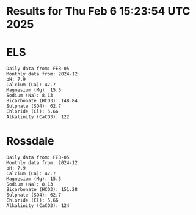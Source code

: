 # Results for Thu Feb  6 15:23:54 UTC 2025
# ELS
```
Daily data from: FEB-05
Monthly data from: 2024-12
pH: 7.9
Calcium (Ca): 47.7
Magnesium (Mg): 15.5
Sodium (Na): 8.13
Bicarbonate (HCO3): 148.84
Sulphate (SO4): 62.7
Chloride (Cl): 5.66
Alkalinity (CaCO3): 122
```
# Rossdale
```
Daily data from: FEB-05
Monthly data from: 2024-12
pH: 7.9
Calcium (Ca): 47.7
Magnesium (Mg): 15.5
Sodium (Na): 8.13
Bicarbonate (HCO3): 151.28
Sulphate (SO4): 62.7
Chloride (Cl): 5.66
Alkalinity (CaCO3): 124
```
